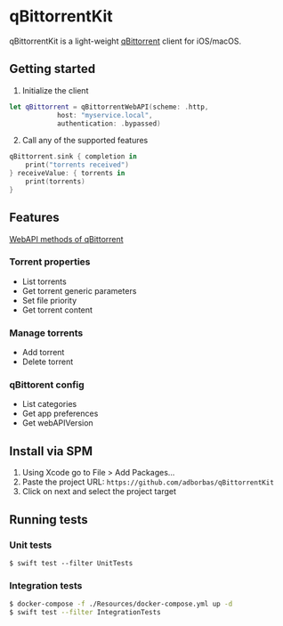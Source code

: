 # qBittorrentKit

qBittorrentKit is a light-weight [qBittorrent](https://www.qbittorrent.org) client for iOS/macOS.

## Getting started

1. Initialize the client

```swift
let qBittorrent = qBittorrentWebAPI(scheme: .http,
            host: "myservice.local",
            authentication: .bypassed)
```

2. Call any of the supported features

```swift
qBittorrent.sink { completion in
    print("torrents received")
} receiveValue: { torrents in
    print(torrents)
}
```

## Features

[WebAPI methods of qBittorrent](https://github.com/qbittorrent/qBittorrent/wiki/WebUI-API-(qBittorrent-v3.2.0-v4.0.4))

### Torrent properties

- List torrents
- Get torrent generic parameters
- Set file priority
- Get torrent content

### Manage torrents

- Add torrent
- Delete torrent

### qBittorent config

- List categories
- Get app preferences
- Get webAPIVersion

## Install via SPM

1. Using Xcode go to File > Add Packages...
1. Paste the project URL: `https://github.com/adborbas/qBittorrentKit`
1. Click on next and select the project target

## Running tests

### Unit tests

`$ swift test --filter UnitTests` 

### Integration tests

```bash
$ docker-compose -f ./Resources/docker-compose.yml up -d
$ swift test --filter IntegrationTests
```